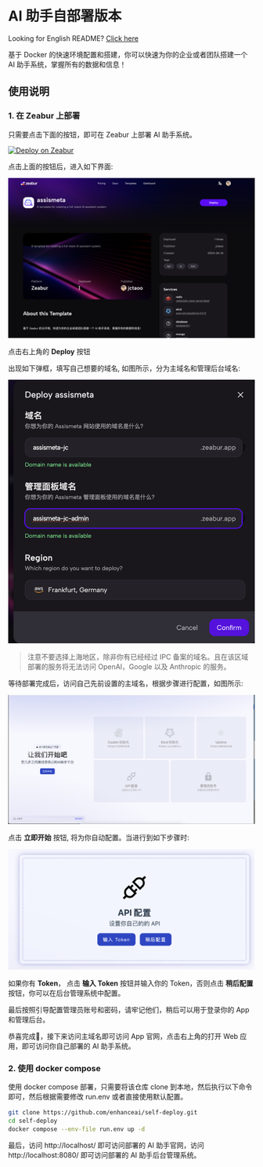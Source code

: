 # AI 助手自部署版本

Looking for English README? [Click here](./README_EN.md)

基于 Docker 的快速环境配置和搭建，你可以快速为你的企业或者团队搭建一个 AI 助手系统，掌握所有的数据和信息！

## 使用说明

### 1. 在 Zeabur 上部署

只需要点击下面的按钮，即可在 Zeabur 上部署 AI 助手系统。

[![Deploy on Zeabur](https://zeabur.com/button.svg)](https://zeabur.com/templates/3HCGYO?referralCode=jctaoo)

点击上面的按钮后，进入如下界面:

![Zeabur 部署界面](./images/guide-1.png)

点击右上角的 **Deploy** 按钮

出现如下弹框，填写自己想要的域名, 如图所示，分为主域名和管理后台域名:

![Zeabur 部署界面](./images/guide-3.png)

> 注意不要选择上海地区，除非你有已经经过 IPC 备案的域名。且在该区域部署的服务将无法访问 OpenAI，Google 以及 Anthropic 的服务。

等待部署完成后，访问自己先前设置的主域名，根据步骤进行配置，如图所示:

![Zeabur 部署界面](./images/guide-4.png)

点击 **立即开始** 按钮, 将为你自动配置。当进行到如下步骤时:

![Zeabur 部署界面](./images/guide-5.png)

如果你有 **Token**， 点击 **输入 Token** 按钮并输入你的 Token，否则点击 **稍后配置** 按钮，你可以在后台管理系统中配置。

最后按照引导配置管理员账号和密码，请牢记他们，稍后可以用于登录你的 App 和管理后台。

恭喜完成🎉，接下来访问主域名即可访问 App 官网，点击右上角的打开 Web 应用，即可访问你自己部署的 AI 助手系统。

### 2. 使用 docker compose

使用 docker compose 部署，只需要将该仓库 clone 到本地，然后执行以下命令即可，然后根据需要修改 run.env 或者直接使用默认配置。

```bash
git clone https://github.com/enhanceai/self-deploy.git
cd self-deploy
docker compose --env-file run.env up -d
```

最后，访问 http://localhost/ 即可访问部署的 AI 助手官网，访问 http://localhost:8080/ 即可访问部署的 AI 助手后台管理系统。
